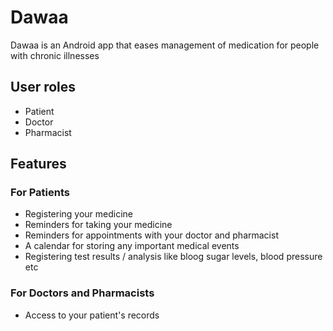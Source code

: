 # Dawaa

Dawaa is an Android app that eases management of medication for people with chronic illnesses


## User roles
 - Patient
 - Doctor
 - Pharmacist


## Features


  ### For Patients
   - Registering your medicine
   - Reminders for taking your medicine
   - Reminders for appointments with your doctor and pharmacist
   - A calendar for storing any important medical events
   - Registering test results / analysis like bloog sugar levels, blood pressure etc
  
  ### For Doctors and Pharmacists
   - Access to your patient's records
   
